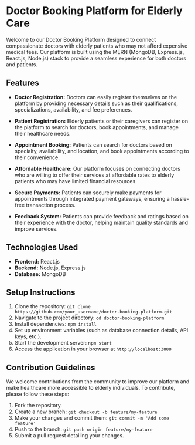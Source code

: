 # Doctor Booking Platform for Elderly Care

Welcome to our Doctor Booking Platform designed to connect compassionate doctors with elderly patients who may not afford expensive medical fees. Our platform is built using the MERN (MongoDB, Express.js, React.js, Node.js) stack to provide a seamless experience for both doctors and patients.

## Features

- **Doctor Registration:** Doctors can easily register themselves on the platform by providing necessary details such as their qualifications, specializations, availability, and fee preferences.
  
- **Patient Registration:** Elderly patients or their caregivers can register on the platform to search for doctors, book appointments, and manage their healthcare needs.
  
- **Appointment Booking:** Patients can search for doctors based on specialty, availability, and location, and book appointments according to their convenience.
  
- **Affordable Healthcare:** Our platform focuses on connecting doctors who are willing to offer their services at affordable rates to elderly patients who may have limited financial resources.
  
- **Secure Payments:** Patients can securely make payments for appointments through integrated payment gateways, ensuring a hassle-free transaction process.
  
- **Feedback System:** Patients can provide feedback and ratings based on their experience with the doctor, helping maintain quality standards and improve services.
  
## Technologies Used

- **Frontend:** React.js
- **Backend:** Node.js, Express.js
- **Database:** MongoDB
  
## Setup Instructions

1. Clone the repository: `git clone https://github.com/your_username/doctor-booking-platform.git`
2. Navigate to the project directory: `cd doctor-booking-platform`
3. Install dependencies: `npm install`
4. Set up environment variables (such as database connection details, API keys, etc.).
5. Start the development server: `npm start`
6. Access the application in your browser at `http://localhost:3000`

## Contribution Guidelines

We welcome contributions from the community to improve our platform and make healthcare more accessible to elderly individuals. To contribute, please follow these steps:

1. Fork the repository.
2. Create a new branch: `git checkout -b feature/my-feature`
3. Make your changes and commit them: `git commit -m 'Add some feature'`
4. Push to the branch: `git push origin feature/my-feature`
5. Submit a pull request detailing your changes.


